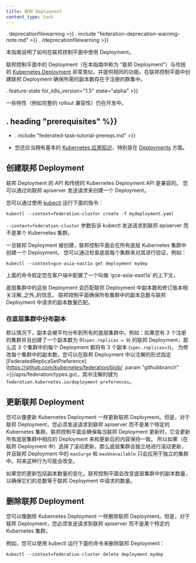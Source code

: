 ```yaml
---
title: 联邦 Deployment
content_type: task
---
```

<!--
---
title: Federated Deployment
content_type: task
---
-->

<!-- overview -->

. deprecationfilewarning >}}
. include "federation-deprecation-warning-note.md" >}}
. /deprecationfilewarning >}}

<!--
This guide explains how to use Deployments in the Federation control plane.

Deployments in the federation control plane (referred to as "Federated Deployments" in
this guide) are very similar to the traditional [Kubernetes
Deployment](/docs/concepts/workloads/controllers/deployment/) and provide the same functionality.
Creating them in the federation control plane ensures that the desired number of
replicas exist across the registered clusters.
-->
本指南说明了如何在联邦控制平面中使用 Deployment。

联邦控制平面中的 Deployment（在本指南中称为 “联邦 Deployment”）与传统的 [Kubernetes
Deployment](/docs/concepts/workloads/controllers/deployment/) 非常类似，并提供相同的功能。在联邦控制平面中创建联邦 Deployment 确保所需的副本数存在于注册的群集中。

. feature-state for_k8s_version="1.5" state="alpha" >}}

<!--
Some features
(such as full rollout compatibility) are still in development.
-->
一些特性（例如完整的 rollout 兼容性）仍在开发中。


## . heading "prerequisites" %}}


* . include "federated-task-tutorial-prereqs.md" >}}
<!--
* You should also have a basic
[working knowledge of Kubernetes](/docs/tutorials/kubernetes-basics/) in
general and [Deployments](/docs/concepts/workloads/controllers/deployment/) in particular.
-->
* 您还应当拥有基本的 [Kubernetes 应用知识](/docs/tutorials/kubernetes-basics/)，特别是在 [Deployments](/docs/concepts/workloads/controllers/deployment/) 方面。 



<!-- steps -->
<!--
## Creating a Federated Deployment

The API for Federated Deployment is compatible with the
API for traditional Kubernetes Deployment. You can create a Deployment by sending
a request to the federation apiserver.

You can do that using [kubectl](/docs/user-guide/kubectl/) by running:

``` shell
kubectl --context=federation-cluster create -f mydeployment.yaml
```

The `--context=federation-cluster` flag tells kubectl to submit the
request to the Federation apiserver instead of sending it to a Kubernetes
cluster.

Once a Federated Deployment is created, the federation control plane will create
a Deployment in all underlying Kubernetes clusters.
You can verify this by checking each of the underlying clusters, for example:

``` shell
kubectl --context=gce-asia-east1a get deployment mydep
```

The above assumes that you have a context named 'gce-asia-east1a'
configured in your client for your cluster in that zone.

These Deployments in underlying clusters will match the federation Deployment
_except_ in the number of replicas and revision-related annotations.
Federation control plane ensures that the
sum of replicas in each cluster combined matches the desired number of replicas in the
Federated Deployment.
-->
## 创建联邦 Deployment

联邦 Deployment 的 API 和传统的 Kubernetes Deployment API 是兼容的。 您可以通过向联邦 apiserver 发送请求来创建一个 Deployment。

您可以通过使用 [kubectl](/docs/user-guide/kubectl/) 运行下面的指令：

``` shell
kubectl --context=federation-cluster create -f mydeployment.yaml
```

`--context=federation-cluster`  参数告诉 kubectl 发送请求到联邦 apiserver 而不是某个 Kubernetes 集群。

一旦联邦 Deployment 被创建，联邦控制平面会在所有底层 Kubernetes 集群中创建一个 Deployment。 您可以通过检查底层每个集群来对其进行验证，例如：

``` shell
kubectl --context=gce-asia-east1a get deployment mydep
```

上面的命令假定您在客户端中配置了一个叫做 ‘gce-asia-east1a’ 的上下文，

底层集群中的这些 Deployment 会匹配联邦 Deployment 中副本数和修订版本相关注解_之外_的信息。 联邦控制平面确保所有集群中的副本总数与联邦 Deployment 中请求的副本数量匹配。

<!--
### Spreading Replicas in Underlying Clusters

By default, replicas are spread equally in all the underlying clusters. For example:
if you have 3 registered clusters and you create a Federated Deployment with
`spec.replicas = 9`, then each Deployment in the 3 clusters will have
`spec.replicas=3`.
To modify the number of replicas in each cluster, you can specify
[FederatedReplicaSetPreference](https://github.com/kubernetes/federation/blob/. param "githubbranch" >}}/apis/federation/types.go)
as an annotation with key `federation.kubernetes.io/deployment-preferences`
on Federated Deployment.
-->
### 在底层集群中分布副本

默认情况下，副本会被平均分布到所有的底层集群中。例如：如果您有 3 个注册的集群并且创建了一个副本数为 9(`spec.replicas = 9`) 的联邦 Deployment，那么这 3 个集群中的每个 Deployment 都将有 3 个副本 (`spec.replicas=3`)。
为修改每个集群中的副本数，您可以在联邦 Deployment 中以注解的形式指定 [FederatedReplicaSetPreference](https://github.com/kubernetes/federation/blob/. param "githubbranch" >}}/apis/federation/types.go)，其中注解的键为 `federation.kubernetes.io/deployment-preferences`。  


<!--
## Updating a Federated Deployment

You can update a Federated Deployment as you would update a Kubernetes
Deployment; however, for a Federated Deployment, you must send the request to
the federation apiserver instead of sending it to a specific Kubernetes cluster.
The federation control plane ensures that whenever the Federated Deployment is
updated, it updates the corresponding Deployments in all underlying clusters to
match it. So if the rolling update strategy was chosen then the underlying
cluster will do the rolling update independently and `maxSurge` and `maxUnavailable`
will apply only to individual clusters. This behavior may change in the future.

If your update includes a change in number of replicas, the federation
control plane will change the number of replicas in underlying clusters to
ensure that their sum remains equal to the number of desired replicas in
Federated Deployment.
-->
## 更新联邦 Deployment

您可以像更新 Kubernetes Deployment 一样更新联邦 Deployment。但是，对于联邦 Deployment，您必须发送请求到联邦 apiserver 而不是某个特定的 Kubernetes 集群。联邦控制平面会确保每当联邦 Deployment 更新时，它会更新所有底层集群中相应的 Deployment 来和更新后的内容保持一致。 所以如果（在联邦 Deployment 中）选择了滚动更新，那么底层集群会独立地进行滚动更新，并且联邦 Deployment 中的 `maxSurge` 和 `maxUnavailable` 只会应用于独立的集群中。将来这种行为可能会改变。

如果您的更新包括副本数量的变化，联邦控制平面会改变底层集群中的副本数量，以确保它们的总数等于联邦 Deployment 中请求的数量。

<!--
## Deleting a Federated Deployment

You can delete a Federated Deployment as you would delete a Kubernetes
Deployment; however, for a Federated Deployment, you must send the request to
the federation apiserver instead of sending it to a specific Kubernetes cluster.

For example, you can do that using kubectl by running:

```shell
kubectl --context=federation-cluster delete deployment mydep
```
-->
## 删除联邦 Deployment

您可以像删除 Kubernetes Deployment 一样删除联邦 Deployment。但是，对于联邦 Deployment，您必须发送请求到联邦 apiserver 而不是某个特定的 Kubernetes 集群。

例如，您可以使用 kubectl 运行下面的命令来删除联邦 Deployment：

```shell
kubectl --context=federation-cluster delete deployment mydep
```




